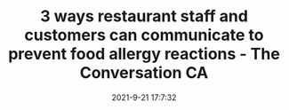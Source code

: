 ---
"title": "3 ways restaurant staff and customers can communicate to prevent food allergy reactions - The Conversation CA"
"date": "2021-9-21 17:7:32"
"feed_name": "GOOGLENEWSINDUSTRIAL"
"feed_website": "https://news.google.com/search?q=industrial%2Bincident&hl=en-US&gl=US&ceid=US:en"
"feed_rss": "https://news.google.com/rss/search?q=industrial%2Bincident&hl=en-US&gl=US&ceid=US:en"
"link": "https://theconversation.com/3-ways-restaurant-staff-and-customers-can-communicate-to-prevent-food-allergy-reactions-166949"
"file": "_posts/2021-1-1-7c3a7fcbcad9badc2416a97a247a7a94b8214a0a.md"
"accident": "0"
"drilling": "0"
"dead": "0"
"injured": "0"
"where": "unknown site"
---